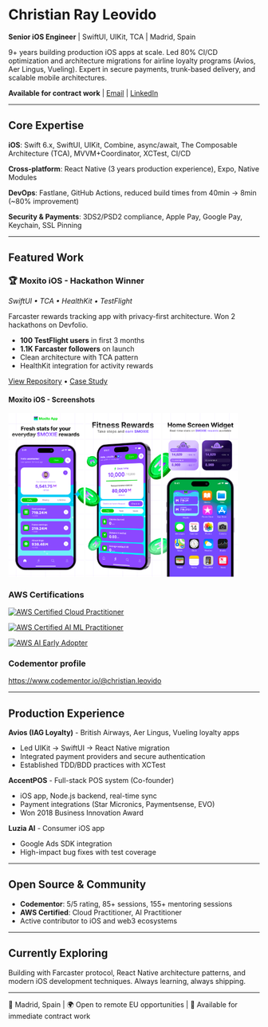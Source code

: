 # Christian Ray Leovido

**Senior iOS Engineer** | SwiftUI, UIKit, TCA | Madrid, Spain

9+ years building production iOS apps at scale. Led 80% CI/CD optimization and architecture migrations for airline loyalty programs (Avios, Aer Lingus, Vueling). Expert in secure payments, trunk-based delivery, and scalable mobile architectures.

**Available for contract work** | [Email](mailto:0xleovido@protonmail.com) | [LinkedIn](https://www.linkedin.com/in/christianleovido/)

---

## Core Expertise

**iOS**: Swift 6.x, SwiftUI, UIKit, Combine, async/await, The Composable Architecture (TCA), MVVM+Coordinator, XCTest, CI/CD

**Cross-platform**: React Native (3 years production experience), Expo, Native Modules

**DevOps**: Fastlane, GitHub Actions, reduced build times from 40min → 8min (~80% improvement)

**Security & Payments**: 3DS2/PSD2 compliance, Apple Pay, Google Pay, Keychain, SSL Pinning

---

## Featured Work

### 🏆 Moxito iOS - Hackathon Winner
*SwiftUI • TCA • HealthKit • TestFlight*

Farcaster rewards tracking app with privacy-first architecture. Won 2 hackathons on Devfolio.

- **100 TestFlight users** in first 3 months
- **1.1K Farcaster followers** on launch
- Clean architecture with TCA pattern
- HealthKit integration for activity rewards

[View Repository](https://github.com/leovido/moxito-ios) • [Case Study](https://devfolio.co/projects/moxito-app-ios-9810)

#### Moxito iOS - Screenshots
<p>
  <img src="https://github.com/leovido/moxito-ios/raw/main/Screenshots/iphone_app_store_moxito_1.png" width="30%" />
  <img src="https://github.com/leovido/moxito-ios/raw/main/Screenshots/iphone_app_store_moxito_2.png" width="30%" />
  <img src="https://github.com/leovido/moxito-ios/raw/main/Screenshots/iphone_app_store_moxito_3.png" width="30%" />
</p>

### AWS Certifications

[![AWS Certified Cloud Practitioner](https://images.credly.com/size/200x200/images/00634f82-b07f-4bbd-a6bb-53de397fc3a6/image.png)](https://www.credly.com/badges/dca4de90-21f9-4b34-a530-84f56a7a9b38)

[![AWS Certified AI ML Practitioner](https://images.credly.com/size/200x200/images/4d4693bb-530e-4bca-9327-de07f3aa2348/image.png)](https://www.credly.com/badges/788a72c7-0241-46ae-8c67-0f059082defd)

[![AWS AI Early Adopter](
 https://images.credly.com/size/200x200/images/834f2c8d-2d2c-4ce7-9580-02a351c31626/image.png)](https://www.credly.com/badges/5668ae4c-ae98-482d-b9ff-664fce5896b0)

### Codementor profile

https://www.codementor.io/@christian.leovido

---

## Production Experience

**Avios (IAG Loyalty)** - British Airways, Aer Lingus, Vueling loyalty apps
- Led UIKit → SwiftUI → React Native migration
- Integrated payment providers and secure authentication
- Established TDD/BDD practices with XCTest

**AccentPOS** - Full-stack POS system (Co-founder)
- iOS app, Node.js backend, real-time sync
- Payment integrations (Star Micronics, Paymentsense, EVO)
- Won 2018 Business Innovation Award

**Luzia AI** - Consumer iOS app
- Google Ads SDK integration
- High-impact bug fixes with test coverage

---

## Open Source & Community

- **Codementor**: 5/5 rating, 85+ sessions, 155+ mentoring sessions
- **AWS Certified**: Cloud Practitioner, AI Practitioner
- Active contributor to iOS and web3 ecosystems

---

## Currently Exploring

Building with Farcaster protocol, React Native architecture patterns, and modern iOS development techniques. Always learning, always shipping.

---

📍 Madrid, Spain | 🌍 Open to remote EU opportunities | 💼 Available for immediate contract work

